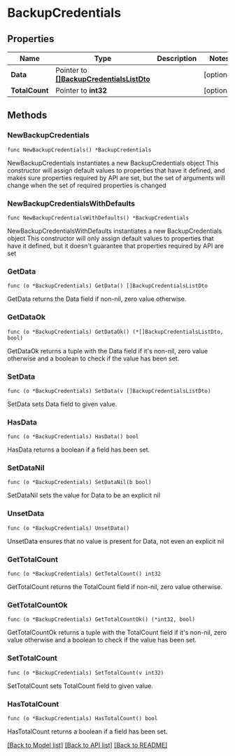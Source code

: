 # BackupCredentials

## Properties

Name | Type | Description | Notes
------------ | ------------- | ------------- | -------------
**Data** | Pointer to [**[]BackupCredentialsListDto**](BackupCredentialsListDto.md) |  | [optional] 
**TotalCount** | Pointer to **int32** |  | [optional] 

## Methods

### NewBackupCredentials

`func NewBackupCredentials() *BackupCredentials`

NewBackupCredentials instantiates a new BackupCredentials object
This constructor will assign default values to properties that have it defined,
and makes sure properties required by API are set, but the set of arguments
will change when the set of required properties is changed

### NewBackupCredentialsWithDefaults

`func NewBackupCredentialsWithDefaults() *BackupCredentials`

NewBackupCredentialsWithDefaults instantiates a new BackupCredentials object
This constructor will only assign default values to properties that have it defined,
but it doesn't guarantee that properties required by API are set

### GetData

`func (o *BackupCredentials) GetData() []BackupCredentialsListDto`

GetData returns the Data field if non-nil, zero value otherwise.

### GetDataOk

`func (o *BackupCredentials) GetDataOk() (*[]BackupCredentialsListDto, bool)`

GetDataOk returns a tuple with the Data field if it's non-nil, zero value otherwise
and a boolean to check if the value has been set.

### SetData

`func (o *BackupCredentials) SetData(v []BackupCredentialsListDto)`

SetData sets Data field to given value.

### HasData

`func (o *BackupCredentials) HasData() bool`

HasData returns a boolean if a field has been set.

### SetDataNil

`func (o *BackupCredentials) SetDataNil(b bool)`

 SetDataNil sets the value for Data to be an explicit nil

### UnsetData
`func (o *BackupCredentials) UnsetData()`

UnsetData ensures that no value is present for Data, not even an explicit nil
### GetTotalCount

`func (o *BackupCredentials) GetTotalCount() int32`

GetTotalCount returns the TotalCount field if non-nil, zero value otherwise.

### GetTotalCountOk

`func (o *BackupCredentials) GetTotalCountOk() (*int32, bool)`

GetTotalCountOk returns a tuple with the TotalCount field if it's non-nil, zero value otherwise
and a boolean to check if the value has been set.

### SetTotalCount

`func (o *BackupCredentials) SetTotalCount(v int32)`

SetTotalCount sets TotalCount field to given value.

### HasTotalCount

`func (o *BackupCredentials) HasTotalCount() bool`

HasTotalCount returns a boolean if a field has been set.


[[Back to Model list]](../README.md#documentation-for-models) [[Back to API list]](../README.md#documentation-for-api-endpoints) [[Back to README]](../README.md)


